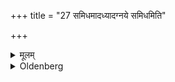 +++
title = "27 समिधमादध्यादग्नये समिधमिति"

+++

<details><summary>मूलम्</summary>

समिधमादध्यादग्नये समिधमिति २७
</details>

<details><summary>Oldenberg</summary>

26. Let him put a piece of wood (on the fire) with (the verse), 'To Agni a piece of wood' (l.l. 32).
</details>

